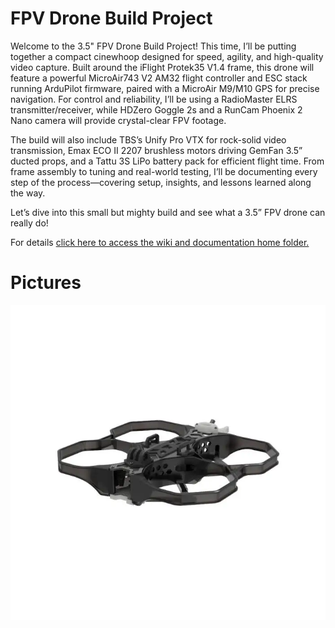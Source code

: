# FPV Drone Build Project
Welcome to the 3.5" FPV Drone Build Project! This time, I’ll be putting together a compact cinewhoop designed for speed, agility, and high-quality video capture. Built around the iFlight Protek35 V1.4 frame, this drone will feature a powerful MicroAir743 V2 AM32 flight controller and ESC stack running ArduPilot firmware, paired with a MicroAir M9/M10 GPS for precise navigation. For control and reliability, I’ll be using a RadioMaster ELRS transmitter/receiver, while HDZero Goggle 2s and a RunCam Phoenix 2 Nano camera will provide crystal-clear FPV footage.

The build will also include TBS’s Unify Pro VTX for rock-solid video transmission, Emax ECO II 2207 brushless motors driving GemFan 3.5” ducted props, and a Tattu 3S LiPo battery pack for efficient flight time. From frame assembly to tuning and real-world testing, I’ll be documenting every step of the process—covering setup, insights, and lessons learned along the way.

Let’s dive into this small but mighty build and see what a 3.5” FPV drone can really do!

For details [click here to access the wiki and documentation home folder.](./wiki/Drone-Wiki.md)

# Pictures
![Frame](./wiki/01-Frame/images/frame1.png)